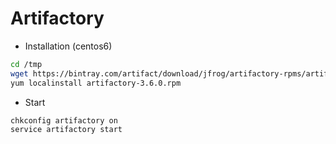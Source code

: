 # Artifactory

- Installation (centos6)

```bash
cd /tmp
wget https://bintray.com/artifact/download/jfrog/artifactory-rpms/artifactory-3.6.0.rpm
yum localinstall artifactory-3.6.0.rpm
```

- Start

```bash
chkconfig artifactory on
service artifactory start
```
